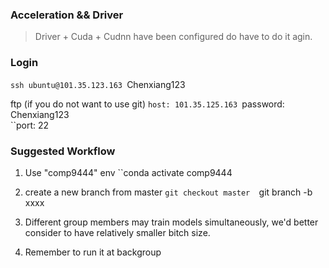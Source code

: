 
### Acceleration && Driver 

>Driver  + Cuda + Cudnn have been configured
> do have to do it agin.
 

### Login 
``ssh ubuntu@101.35.123.163
``Chenxiang123

ftp (if you do not want to use git)
``host: 101.35.125.163
``password: Chenxiang123   
``port: 22


### Suggested Workflow 

1. Use "comp9444" env 
``conda activate comp9444

2. create a new branch from master
``git checkout master 
``git branch -b xxxx

3. Different group members may train models simultaneously, we'd better consider to have relatively smaller bitch size.
   
4. Remember to run it at backgroup